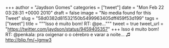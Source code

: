 
+++
author = "Jaydson Gomes"
categories = ["tweet"]
date = "Mon Feb 22 03:28:31 +0000 2010"
draft = false
image = "No media found for this Tweet"
slug = "58d0382d81532150b5499963405dff459f53d199"
tags = ["tweet"]
title = """Isso é muito bom! RT: @pe..."""
tweet = true
tweet_url = "https://twitter.com/jaydson/status/9459405357"
+++
Isso é muito bom! RT: @penkala: pra oxigenar o o cérebro e varar a noite... ♫ http://blip.fm/~lgmw3
